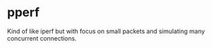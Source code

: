 # pperf
Kind of like iperf but with focus on small packets and simulating many concurrent connections.
